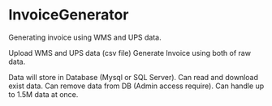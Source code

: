 # InvoiceGenerator
Generating invoice using WMS and UPS data.

Upload WMS and UPS data (csv file) 
Generate Invoice using both of raw data.

Data will store in Database (Mysql or SQL Server).
Can read and download exist data.
Can remove data from DB (Admin access require).
Can handle up to 1.5M data at once.
